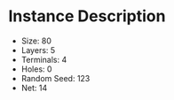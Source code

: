 # Instance Description

* Size: 80
* Layers: 5
* Terminals: 4
* Holes: 0
* Random Seed: 123
* Net: 14
